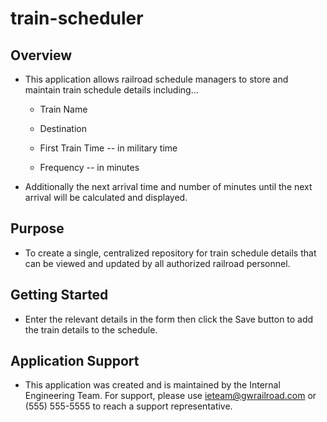 # train-scheduler

## Overview
* This application allows railroad schedule managers to store and maintain train schedule details including...
  * Train Name

  * Destination

  * First Train Time -- in military time

  * Frequency -- in minutes

* Additionally the next arrival time and number of minutes until the next arrival will be calculated and displayed.

## Purpose
* To create a single, centralized repository for train schedule details that can be viewed and updated by all authorized railroad personnel.

## Getting Started
* Enter the relevant details in the form then click the Save button to add the train details to the schedule.

## Application Support
* This application was created and is maintained by the Internal Engineering Team. For support, please use ieteam@gwrailroad.com or (555) 555-5555 to reach a support representative.
